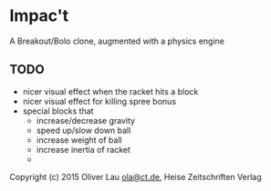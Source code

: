 # Impac't

A Breakout/Bolo clone, augmented with a physics engine


## TODO

 - nicer visual effect when the racket hits a block
 - nicer visual effect for killing spree bonus
 - special blocks that
   - increase/decrease gravity
   - speed up/slow down ball
   - increase weight of ball
   - increase inertia of racket
   - 


Copyright (c) 2015 Oliver Lau <ola@ct.de>, Heise Zeitschriften Verlag